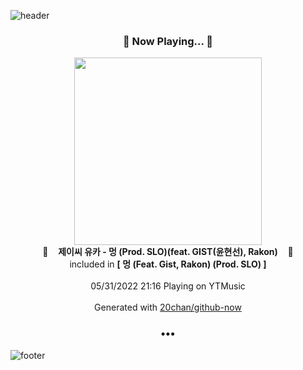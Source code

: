 ![header](https://capsule-render.vercel.app/api?type=wave&height=170&section=header&text=Hi.%20I'm%20SHIFT&fontColor=090707&fontAlignX=45&fontAlignY=65&fontSize=100)

<h3 align="center">🎵 Now Playing... 🎵</h3>
<p align="center">
  <a href="https://music.youtube.com/watch?v=8r2RdhPUQ3I">
    <img width="300" src="https://lh3.googleusercontent.com/DD3Ec_SwiW9rMhKrD3XxYOA2zI5l4Ui4VGviJxq3H7V0SANL117GvQXt_ILaBhnWcptl71C__b8DQnxf">
  </a>
  <br>
  🎵&nbsp&nbsp&nbsp <b>제이씨 유카 - 멍 (Prod. SLO)(feat. GIST(윤현선), Rakon)</b> &nbsp&nbsp&nbsp🎵
  <br>
  included in <b>[ 멍 (Feat. Gist, Rakon) (Prod. SLO) ]</b>
  
  <br />
  <br />
  05/31/2022 21:16 Playing on YTMusic
  <br />
  <br />
  Generated with <a href="https://github.com/20chan/github-now">20chan/github-now</a>
</p>

<h3 align="center">•••</h3>

![footer](https://capsule-render.vercel.app/api?type=wave&height=150&section=footer)
